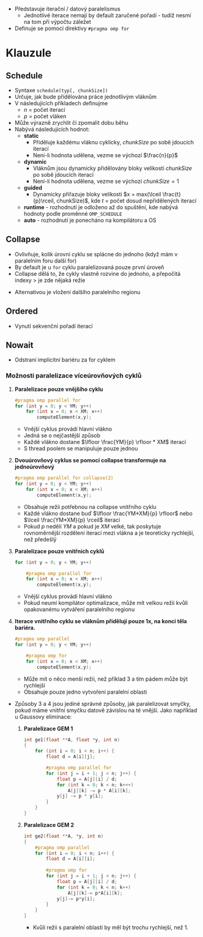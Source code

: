 - Představuje iterační / datový paralelismus 
	- Jednotlivé iterace nemají by default zaručené pořadí - tudíž nesmí na tom při výpočtu záležet
- Definuje se pomocí direktivy `#pragma omp for`
# Klauzule
## Schedule
* Syntaxe `schedule(typ[, chunkSize])`
* Určuje, jak bude přidělována práce jednotlivým vláknům
* V následujících příkladech definujme
    * $n$ = počet iterací
    * $p$ = počet vláken
* Může výrazně zrychlit či zpomalit dobu běhu
* Nabývá následujících hodnot:
    * **static**
        * Přiděluje každému vláknu cyklicky, $chunkSize$ po sobě jdoucích iterací
        * Není-li hodnota udělena, vezme se výchozí $\frac{n}{p}$
    * **dynamic**
        * Vláknům jsou dynamicky přidělovány bloky velikosti $chunkSize$ po sobě jdoucích iterací
        * Není-li hodnota udělena, vezme se výchozí $chunkSize=1$
    * **guided**
        * Dynamicky přiřazuje bloky velikosti $x = max(\lceil \frac{t}{p}\rceil, chunkSize)$, kde $t$ = počet dosud nepřidělených iterací
    * **runtime** - rozhodnutí je odloženo až do spuštění, kde nabývá hodnoty podle proměnné `OMP_SCHEDULE`
    * **auto** - rozhodnutí je ponecháno na kompilátoru a OS
## Collapse
- Ovlivňuje, kolik úrovní cyklu se splácne do jednoho (když mám v paralelním foru další for)
- By default je u `for` cyklu paralelizovaná pouze první úroveň 
- Collapse dělá to, že cykly vlastně rozvine do jednoho, a přepočítá indexy > je zde nějaká režie
* Alternativou je vložení dalšího paralelního regionu
## Ordered
- Vynutí sekvenční pořadí iterací
## Nowait
- Odstraní implicitní bariéru za for cyklem
### Možnosti paralelizace víceúrovňových cyklů

1. **Paralelizace pouze vnějšího cyklu**
    ```cpp
    #pragma omp parallel for
    for (int y = 0; y < YM; y++) 
        for (int x = 0; x < XM; x++) 
            computeElement(x,y);
    ```
    * Vnější cyklus provádí hlavní vlákno
    * Jedná se o nejčastější způsob
    * Každé vlákno dostane $\lfloor \frac{YM}{p} \rfloor * XM$ iterací
    * S thread poolem se manipuluje pouze jednou
    
2. **Dvouúrovňový cyklus se pomocí collapse transformuje na jednoúrovňový**
    ```cpp
    #pragma omp parallel for collapse(2) 
    for (int y = 0; y < YM; y++) 
        for (int x = 0; x < XM; x++) 
            computeElement(x,y);
    ```
    * Obsahuje režii potřebnou na collapse vnitřního cyklu
    * Každé vlákno dostane buď $\lfloor \frac{YM*XM}{p} \rfloor$ nebo $\lceil \frac{YM*XM}{p} \rceil$ iterací
    * Pokud $p$ nedělí $YM$ a pokud je $XM$ velké, tak poskytuje rovnoměrnější rozdělení iterací mezi vlákna a je teoreticky rychlejší, než předešlý
    
3. **Paralelizace pouze vnitřních cyklů**
    ```cpp
    for (int y = 0; y < YM; y++) 

        #pragma omp parallel for 
        for (int x = 0; x < XM; x++) 
            computeElement(x,y);
    ```
    * Vnější cyklus provádí hlavní vlákno
    * Pokud neumí kompilátor optimalizace, může mít velkou režii kvůli opakovanému vytváření paralelního regionu
    
4. **Iterace vnitřního cyklu se vláknům přidělují pouze 1x, na konci těla bariéra.**
    ```cpp
    #pragma omp parallel 
    for (int y = 0; y < YM; y++) 
    
        #pragma omp for
        for (int x = 0; x < XM; x++)
            computeElement(x,y);
    ```
    * Může mít o něco menší režii, než příklad 3 a tím pádem může být rychlejší
    * Obsahuje pouze jedno vytvoření paralelní oblasti

* Způsoby 3 a 4 jsou jediné správné způsoby, jak paralelizovat smyčky, pokud máme vnitřní smyčku datově závislou na té vnější. Jako například u Gaussovy eliminace:
    1. **Paralelizace GEM 1**
        ```cpp
        int ge1(float **A, float *y, int n)
        {
            for (int i = 0; i < n; i++) {
                float d = A[i][j];

                #pragma omp parallel for
                for (int j = i + 1; j < n; j++) {
                    float p = A[j][i] / d;
                    for (int k = 0; k < n; k+++)
                        A[j][k] -= p * A[i][k];
                    y[j] -= p * y[i];
                }
            }
        }
        ```
    
	2. **Paralelizace GEM 2**
        ```cpp
        int ge2(float **A, *y, int n) 
        {
            #pragma omp parallel 
            for (int i = 0; i < n; i++) {
                float d = A[i][i]; 
                
                #pragma omp for 
                for (int j = i + 1; j < n; j++) {
                    float p = A[j][i] / d; 
                    for (int k = 0; k < n; k++) 
                        A[j][k]-= p*A[i][k]; 
                    y[j]-= p*y[i]; 
                }
            }
        }
        ```
        * Kvůli režii s paralelní oblastí by měl být trochu rychlejší, než 1. 
